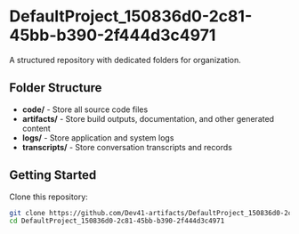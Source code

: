 # DefaultProject_150836d0-2c81-45bb-b390-2f444d3c4971
A structured repository with dedicated folders for organization.

## Folder Structure

- **code/** - Store all source code files
- **artifacts/** - Store build outputs, documentation, and other generated content
- **logs/** - Store application and system logs
- **transcripts/** - Store conversation transcripts and records

## Getting Started

Clone this repository:
```bash
git clone https://github.com/Dev41-artifacts/DefaultProject_150836d0-2c81-45bb-b390-2f444d3c4971
cd DefaultProject_150836d0-2c81-45bb-b390-2f444d3c4971
```
